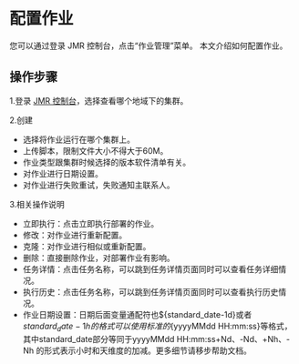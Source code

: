 # 配置作业

您可以通过登录 JMR 控制台，点击“作业管理”菜单。
本文介绍如何配置作业。

## 操作步骤

1.登录 [JMR 控制台](https://jmr-console.jdcloud.com/cluster/list)，选择查看哪个地域下的集群。

2.创建

 - 选择将作业运行在哪个集群上。
 - 上传脚本，限制文件大小不得大于60M。
 - 作业类型跟集群时候选择的版本软件清单有关。
 - 对作业进行日期设置。
 - 对作业进行失败重试，失败通知主联系人。

3.相关操作说明

 - 立即执行：点击立即执行部署的作业。  
 - 修改：对作业进行重新配置。 
 - 克隆：对作业进行相似或重新配置。  
 - 删除：直接删除作业，对部署作业有影响。
 - 任务详情：点击任务名称，可以跳到任务详情页面同时可以查看任务详细情况。
 - 执行历史：点击任务名称，可以跳到任务详情页面同时可以查看执行历史情况。
 - 作业日期设置：日期后面变量通配符也${standard_date-1d}或者 ${standard_date-1h} 的格式可以使用标准的${yyyyMMdd HH:mm:ss}等格式，其中standard_date部分等同于yyyyMMdd HH:mm:ss+Nd、-Nd、+Nh、-Nh 的形式表示小时和天维度的加减。更多细节请移步帮助文档。


